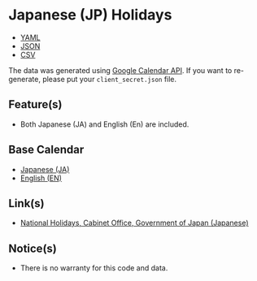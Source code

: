 # Japanese (JP) Holidays #

-   [YAML](jp_holidays.yaml)
-   [JSON](jp_holidays.json)
-   [CSV](jp_holidays.csv)

The data was generated using
[Google Calendar API](https://developers.google.com/calendar/api).
If you want to re-generate, please put your `client_secret.json` file.

## Feature(s) ##

-   Both Japanese (JA) and English (En) are included.

## Base Calendar ##

-   [Japanese (JA)](https://calendar.google.com/calendar/embed?src=ja.japanese%23holiday@group.v.calendar.google.com)
-   [English (EN)](https://calendar.google.com/calendar/embed?src=en.japanese%23holiday@group.v.calendar.google.com)

## Link(s) ##

-   [National Holidays, Cabinet Office, Government of Japan (Japanese)](https://www8.cao.go.jp/chosei/shukujitsu/gaiyou.html)

## Notice(s) ##

-   There is no warranty for this code and data.
